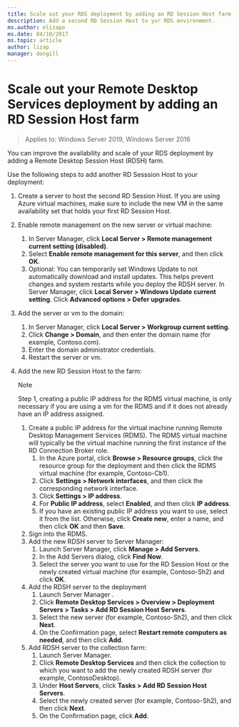 ```yaml
---
title: Scale out your RDS deployment by adding an RD Session Host farm
description: Add a second RD Session Host to yur RDS environment.
ms.author: elizapo
ms.date: 04/10/2017
ms.topic: article
author: lizap
manager: dongill
---
```

# Scale out your Remote Desktop Services deployment by adding an RD Session Host farm

>Applies to: Windows Server 2019, Windows Server 2016

You can improve the availability and scale of your RDS deployment by adding a Remote Desktop Session Host (RDSH) farm.


Use the following steps to add another RD Sesssion Host to your deployment:

1. Create a server to host the second RD Session Host. If you are using Azure virtual machines, make sure to include the new VM in the same availability set that holds your first RD Session Host.
2. Enable remote management on the new server or virtual machine:
   1. In Server Manager, click **Local Server > Remote management current setting (disabled)**.
   2. Select **Enable remote management for this server**, and then click **OK**.
   3. Optional: You can temporarily set Windows Update to not automatically download and install updates. This helps prevent changes and system restarts while you deploy the RDSH server. In Server Manager, click **Local Server > Windows Update current setting**. Click **Advanced options > Defer upgrades**.
3. Add the server or vm to the domain:
   1. In Server Manager, click **Local Server > Workgroup current setting**.
   2. Click **Change > Domain**, and then enter the domain name (for example, Contoso.com).
   3. Enter the domain administrator credentials.
   4. Restart the server or vm.
4. Add the new RD Session Host to the farm:
   >[!NOTE]
   > Step 1, creating a public IP address for the RDMS virtual machine, is only necessary if you are using a vm for the RDMS and if it does not already have an IP address assigned.

   1. Create a public IP address for the virtual machine running Remote Desktop Management Services (RDMS). The RDMS virtual machine will typically be the virtual machine running the first instance of the RD Connection Broker role.
       1. In the Azure portal, click **Browse > Resource groups**, click the resource group for the deployment and then click the RDMS virtual machine (for example, Contoso-Cb1).
       2. Click **Settings > Network interfaces**, and then click the corresponding network interface.
       3. Click **Settings > IP address**.
       4. For **Public IP address**, select **Enabled**, and then click **IP address**.
       5. If you have an existing public IP address you want to use, select it from the list. Otherwise, click **Create new**, enter a name, and then click **OK** and then **Save**.
   2. Sign into the RDMS.
   3. Add the new RDSH server to Server Manager:
       1. Launch Server Manager, click **Manage > Add Servers**.
       2. In the Add Servers dialog, click **Find Now**.
       3. Select the server you want to use for the RD Session Host or the newly created virtual machine (for example, Contoso-Sh2) and click **OK**.
   4. Add the RDSH server to the deployment
       1. Launch Server Manager .
       2. Click **Remote Desktop Services > Overview > Deployment Servers > Tasks > Add RD Session Host Servers**.
       3. Select the new server (for example, Contoso-Sh2), and then click **Next**.
       4. On the Confirmation page, select **Restart remote computers as needed**, and then click **Add**.
   5. Add RDSH server to the collection farm:
       1. Launch Server Manager.
       2. Click **Remote Desktop Services** and then click the collection to which you want to add the newly created RDSH server (for example, ContosoDesktop).
       3. Under **Host Servers**, click **Tasks > Add RD Session Host Servers**.
       4. Select the newly created server (for example, Contoso-Sh2), and then click **Next**.
       5. On the Confirmation page, click **Add**.

